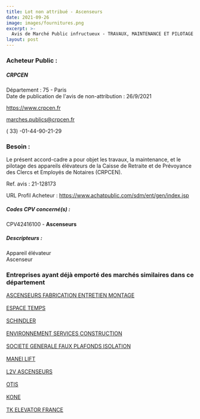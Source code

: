 ```yaml
---
title: Lot non attribué - Ascenseurs
date: 2021-09-26
image: images/fournitures.png
excerpt: >-
  Avis de Marché Public infructueux - TRAVAUX, MAINTENANCE ET PILOTAGE DES APPAREILS ELEVATEURS DE LA CRPCEN
layout: post
---
```


### Acheteur Public :
##### CRPCEN
Département : 75 - Paris<br/>
Date de publication de l'avis de non-attribution : 26/9/2021


https://www.crpcen.fr

marches.publics@crpcen.fr

( 33) -01-44-90-21-29
### Besoin :

Le présent accord-cadre a pour objet les travaux, la maintenance, et le pilotage des appareils élévateurs de la Caisse de Retraite et de Prévoyance des Clercs et Employés de Notaires (CRPCEN).

Ref. avis : 21-128173

URL Profil Acheteur : https://www.achatpublic.com/sdm/ent/gen/index.jsp

##### Codes CPV concerné(s) :
CPV42416100 - **Ascenseurs** <br/>

##### Descripteurs :
Appareil élévateur <br/>
Ascenseur <br/>

### Entreprises ayant déjà emporté des marchés similaires dans ce département
<a href="/entreprise-545/siren-314104167">ASCENSEURS FABRICATION ENTRETIEN MONTAGE</a><br/><br/>
<a href="/entreprise-549/siren-342170107">ESPACE TEMPS</a><br/><br/>
<a href="/entreprise-552/siren-383711678">SCHINDLER</a><br/><br/>
<a href="/entreprise-554/siren-397722331">ENVIRONNEMENT SERVICES CONSTRUCTION</a><br/><br/>
<a href="/entreprise-555/siren-402247001">SOCIETE GENERALE FAUX PLAFONDS ISOLATION</a><br/><br/>
<a href="/entreprise-564/siren-478147101">MANEI LIFT</a><br/><br/>
<a href="/entreprise-570/siren-518535414">L2V ASCENSEURS</a><br/><br/>
<a href="/entreprise-572/siren-542107800">OTIS</a><br/><br/>
<a href="/entreprise-573/siren-592052302">KONE</a><br/><br/>
<a href="/entreprise-573/siren-722024742">TK ELEVATOR FRANCE</a><br/><br/>
